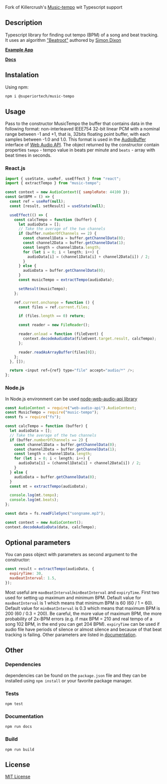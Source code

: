 Fork of Killercrush's [Music-tempo](https://killercrush.github.io/music-tempo) wit Typescript support

## Description

Typescript library for finding out tempo (BPM) of a song and beat tracking. It uses an algorithm ["Beatroot"](http://www.eecs.qmul.ac.uk/~simond/pub/2001/jnmr.pdf) authored by [Simon Dixon](http://www.eecs.qmul.ac.uk/~simond/)

**[Example App](https://killercrush.github.io/music-tempo/example/example-advanced.html)**

**[Docs](https://killercrush.github.io/music-tempo/docs/index.html)**

## Instalation

Using npm:

```sh
npm i @superiortech/music-tempo
```

## Usage

Pass to the constructor MusicTempo the buffer that contains data in the following format: non-interleaved IEEE754 32-bit linear PCM with a nominal range between -1 and +1, that is, 32bits floating point buffer, with each samples between -1.0 and 1.0. This format is used in the [AudioBuffer](https://developer.mozilla.org/en/docs/Web/API/AudioBuffer) interface of [Web Audio API](https://developer.mozilla.org/en/docs/Web/API/Web_Audio_API). The object returned by the constructor contain properties `tempo` - tempo value in beats per minute and `beats` - array with beat times in seconds.

### React.js

```javascript
import { useState, useRef, useEffect } from "react";
import { extractTempo } from "music-tempo";

const context = new AudioContext({ sampleRate: 44100 });
const GetBPM = () => {
  const ref = useRef(null);
  const [result, setResult] = useState(null);

  useEffect(() => {
    const calcTempo = function (buffer) {
      let audioData = [];
      // Take the average of the two channels
      if (buffer.numberOfChannels == 2) {
        const channel1Data = buffer.getChannelData(0);
        const channel2Data = buffer.getChannelData(1);
        const length = channel1Data.length;
        for (let i = 0; i < length; i++) {
          audioData[i] = (channel1Data[i] + channel2Data[i]) / 2;
        }
      } else {
        audioData = buffer.getChannelData(0);
      }
      const musicTempo = extractTempo(audioData);

      setResult(musicTempo);
    };

    ref.current.onchange = function () {
      const files = ref.current.files;

      if (files.length == 0) return;

      const reader = new FileReader();

      reader.onload = function (fileEvent) {
        context.decodeAudioData(fileEvent.target.result, calcTempo);
      };

      reader.readAsArrayBuffer(files[0]);
    };
  }, []);

  return <input ref={ref} type="file" accept="audio/*" />;
};
```

### Node.js

In Node.js environment can be used [node-web-audio-api library](https://github.com/sebpiq/node-web-audio-api)

```javascript
const AudioContext = require("web-audio-api").AudioContext;
const MusicTempo = require("music-tempo");
const fs = require("fs");

const calcTempo = function (buffer) {
  let audioData = [];
  // Take the average of the two channels
  if (buffer.numberOfChannels == 2) {
    const channel1Data = buffer.getChannelData(0);
    const channel2Data = buffer.getChannelData(1);
    const length = channel1Data.length;
    for (let i = 0; i < length; i++) {
      audioData[i] = (channel1Data[i] + channel2Data[i]) / 2;
    }
  } else {
    audioData = buffer.getChannelData(0);
  }
  const mt = extractTempo(audioData);

  console.log(mt.tempo);
  console.log(mt.beats);
};

const data = fs.readFileSync("songname.mp3");

const context = new AudioContext();
context.decodeAudioData(data, calcTempo);
```

## Optional parameters

You can pass object with parameters as second argument to the constructor:

```javascript
const result = extractTempo(audioData, {
  expiryTime: 30,
  maxBeatInterval: 1.5,
});
```

Most useful are `maxBeatInterval`/`minBeatInterval` and `expiryTime`. First two used for setting up maximum and minimum BPM. Default value for `maxBeatInterval` is 1 which means that minimum BPM is 60 (60 / 1 = 60). Default value for `minBeatInterval` is 0.3 which means that maximum BPM is 200 (60 / 0.3 = 200). Be careful, the more value of maximum BPM, the more probability of 2x-BPM errors (e.g. if max BPM = 210 and real tempo of a song 102 BPM, in the end you can get 204 BPM).
`expiryTime` can be used if audio file have periods of silence or almost silence and because of that beat tracking is failing.
Other parameters are listed in [documentation](https://killercrush.github.io/music-tempo/docs/class/src/MusicTempo.js~MusicTempo.html).

## Other

### Dependencies

dependencies can be found on the `package.json` file and they can be installed using `npm install` or your favorite package manager.

### Tests

```shell
npm test
```

### Documentation

```shell
npm run docs
```

### Build

```shell
npm run build
```

## License

[MIT License](LICENCE)
